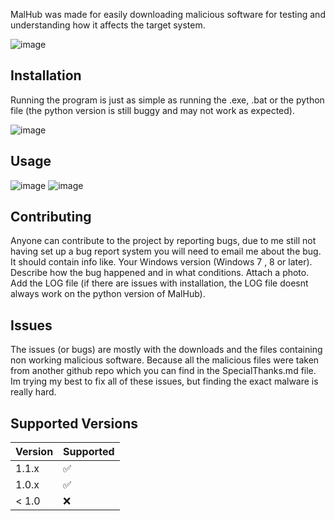 MalHub was made for easily downloading malicious software for testing and understanding how it affects the target system.

![image](https://github.com/user-attachments/assets/bf1c5e35-6e09-40d3-82a3-e9a51d1ad23f)


## Installation
Running the program is just as simple as running the .exe, .bat or the python file (the python version is still buggy and may not work as expected).

![image](https://github.com/user-attachments/assets/57aa432c-805d-460c-b052-86dae6c5dd20)


## Usage

![image](https://github.com/user-attachments/assets/d91d3750-f930-42a5-98fc-541f9a4e4c45)
![image](https://github.com/user-attachments/assets/f45df110-f7ca-4916-9fce-bbdcc98fc312)



## Contributing
Anyone can contribute to the project by reporting bugs, due to me still not having set up a bug report system you will need to email me about the bug.
It should contain info like.
Your Windows version (Windows 7 , 8 or later).
Describe how the bug happened and in what conditions.
Attach a photo.
Add the LOG file (if there are issues with installation, the LOG file doesnt always work on the python version of MalHub).


## Issues
The issues (or bugs) are mostly with the downloads and the files containing non working malicious software. Because all the malicious files were taken from another github repo which you can find in the SpecialThanks.md file.
Im trying my best to fix all of these issues, but finding the exact malware is really hard.

## Supported Versions

| Version | Supported          |
| ------- | ------------------ |
| 1.1.x   | :white_check_mark: |
| 1.0.x   | :white_check_mark: |
| < 1.0   | :x:                |
